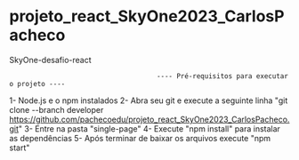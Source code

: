 # projeto_react_SkyOne2023_CarlosPacheco
SkyOne-desafio-react

                                         ---- Pré-requisitos para executar o projeto ----
1- Node.js e o npm instalados
2- Abra seu git e execute a seguinte linha "git clone --branch developer https://github.com/pachecoedu/projeto_react_SkyOne2023_CarlosPacheco.git"
3- Entre na pasta "single-page"
4- Execute "npm install" para instalar as dependências
5- Após terminar de baixar os arquivos execute "npm start"

